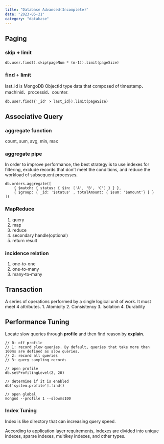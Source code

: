 ```yaml
---
title: "Database Advanced(Incomplete)"
date: "2023-05-31"
category: "database"
---
```


## Paging

### skip + limit

```
db.user.find().skip(pageNum * (n-1)).limit(pageSize)
```

### find + limit

last_id is MongoDB ObjectId type data that composed of timestamp、machinid、processid、counter.

```
db.user.find({'_id' > last_id}).limit(pageSize)
```

## Associative Query

### aggregate function

count, sum, avg, min, max 

### aggregate pipe

In order to improve performance, the best strategy is to use indexes for filtering, exclude records that don't meet the conditions, and reduce the workload of subsequent processes.

```
db.orders.aggregate([
    { $match: { status: { $in: ['A', 'B', 'C'] } } },
    { $group: { _id: '$status' , totalAmount: { $sum: '$amount'} } }
])
```

### MapReduce

1. query
2. map
3. reduce
4. secondary handle(optional)
4. return result

### incidence relation

1. one-to-one
2. one-to-many
3. many-to-many

## Transaction

A series of operations performed by a single logical unit of work. It must meet 4 attributes.
    1. Atomicity
    2. Consistency
    3. Isolation
    4. Durability

## Performance Tuning

Locate slow queries through **profile** and then find reason by **explain**.

```
// 0: off profile
// 1: record slow queries. By default, queries that take more than 100ms are defined as slow queries.
// 2: record all queries
// 3: query sampling records

// open profile
db.setProfilingLevel(2, 20)

// determine if it is enabled
db['system.profile'].find()

// open global
mongod --profile 1 --slowms100
```

### Index Tuning

Index is like directory that can increasing query speed.

According to application layer requirements, indexes are divided into unique indexes, sparse indexes, multikey indexes, and other types.